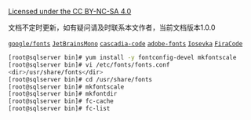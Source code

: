 [Licensed under the CC BY-NC-SA 4.0](https://creativecommons.org/licenses/by-nc-sa/4.0/deed.zh)

文档不定时更新，如有疑问请及时联系本文作者，当前文档版本1.0.0

[`google/fonts`](https://github.com/google/fonts) [`JetBrainsMono`](https://github.com/JetBrains/JetBrainsMono) [`cascadia-code`](https://github.com/microsoft/cascadia-code) [`adobe-fonts`](https://github.com/adobe-fonts) [`Iosevka`](https://github.com/be5invis/Iosevka) [`FiraCode`](https://github.com/tonsky/FiraCode) 

~~~bash
[root@sqlserver bin]# yum install -y fontconfig-devel mkfontscale
[root@sqlserver bin]# vi /etc/fonts/fonts.conf
<dir>/usr/share/fonts</dir>
[root@sqlserver bin]# cd /usr/share/fonts
[root@sqlserver bin]# mkfontscale
[root@sqlserver bin]# mkfontdir
[root@sqlserver bin]# fc-cache
[root@sqlserver bin]# fc-list
~~~

